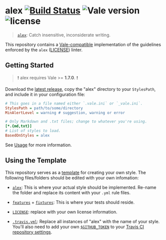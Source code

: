 # alex [![Build Status](https://travis-ci.org/errata-ai/alex.svg?branch=master)](https://travis-ci.org/errata-ai/alex) ![Vale version](https://img.shields.io/badge/vale-%3E%3D%20v1.7.0-blue.svg) ![license](https://img.shields.io/github/license/mashape/apistatus.svg)

> [`alex`](https://github.com/get-alex/alex): Catch insensitive, inconsiderate writing.

This repository contains a [Vale-compatible](https://github.com/errata-ai/vale) implementation of the guidelines enforced by the `alex` ([LICENSE](https://github.com/get-alex/alex/blob/main/license)) linter.

## Getting Started

> :exclamation: alex requires Vale >= **1.7.0**. :exclamation:

Download the [latest release](https://github.com/errata-ai/alex/releases), copy the "alex" directory to your `StylesPath`, and include it in your configuration file:

```ini
# This goes in a file named either `.vale.ini` or `_vale.ini`.
StylesPath = path/to/some/directory
MinAlertLevel = warning # suggestion, warning or error

# Only Markdown and .txt files; change to whatever you're using.
[*.{md,txt}]
# List of styles to load.
BasedOnStyles = alex
```

See [Usage](https://github.com/errata-ai/vale/#usage) for more information.

## Using the Template

This repository serves as a [template](https://help.github.com/en/github/creating-cloning-and-archiving-repositories/creating-a-repository-from-a-template) for creating your own style. The following files/folders should be edited with your own infomation:

- [`alex`](https://github.com/errata-ai/alex/tree/master/alex): This is where your actual style should be implemented. Re-name the folder and replace its content with your `.yml` rule files.

- [`features`](https://github.com/errata-ai/alex/tree/master/features) + [`fixtures`](https://github.com/errata-ai/alex/tree/master/fixtures): This is where your tests should reside.

- [`LICENSE`](https://github.com/errata-ai/alex/blob/master/LICENSE): replace with your own license information.

- [`.travis.yml`](https://github.com/errata-ai/alex/blob/master/.travis.yml): Replace all instances of "alex" with the name of your style. You'll also need to add your own [`$GITHUB_TOKEN`](https://help.github.com/en/github/authenticating-to-github/creating-a-personal-access-token-for-the-command-line) to your [Travis CI repository settings](https://docs.travis-ci.com/user/environment-variables/#defining-variables-in-repository-settings).
